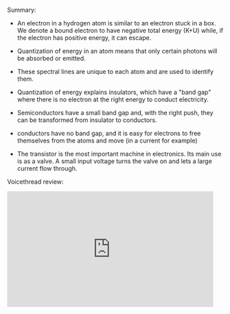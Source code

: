 Summary: 

- An electron in a hydrogen atom is similar to an electron stuck in a box. We denote a bound electron to have negative total energy (K+U) while, if the electron has positive energy, it can escape.

- Quantization of energy in an atom means that only certain photons will be absorbed or emitted.

- These spectral lines are unique to each atom and are used to identify them.

- Quantization of energy explains insulators, which have a "band gap" where there is no electron at the right energy to conduct electricity.

- Semiconductors have a small band gap and, with the right push, they can be transformed from insulator to conductors.

- conductors have no band gap, and it is easy for electrons to free themselves from the atoms and move (in a current for example)

- The transistor is the most important machine in electronics. Its main use is as a valve. A small input voltage turns the valve on and lets a large current flow through.

Voicethread review:
<iframe width="480" height="270" src="https://psu.voicethread.com/app/player/?threadId=9798359" frameborder="0" allowfullscreen></iframe>